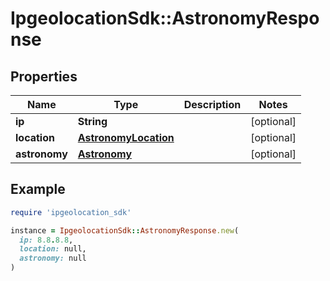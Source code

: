 # IpgeolocationSdk::AstronomyResponse

## Properties

| Name | Type | Description | Notes |
| ---- | ---- | ----------- | ----- |
| **ip** | **String** |  | [optional] |
| **location** | [**AstronomyLocation**](AstronomyLocation.md) |  | [optional] |
| **astronomy** | [**Astronomy**](Astronomy.md) |  | [optional] |

## Example

```ruby
require 'ipgeolocation_sdk'

instance = IpgeolocationSdk::AstronomyResponse.new(
  ip: 8.8.8.8,
  location: null,
  astronomy: null
)
```

